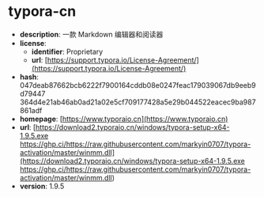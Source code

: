 # typora-cn

- **description**: 一款 Markdown 编辑器和阅读器
- **license**:
  - **identifier**: Proprietary
  - **url**: [https://support.typora.io/License-Agreement/](https://support.typora.io/License-Agreement/)
- **hash**: 047deab87662bcb6222f7900164cddb08e0247feac179039067db9eeb9d79447 364d4e21ab46ab0ad21a02e5cf709177428a5e29b044522eacec9ba987861adf
- **homepage**: [https://www.typoraio.cn](https://www.typoraio.cn)
- **url**: [https://download2.typoraio.cn/windows/typora-setup-x64-1.9.5.exe https://ghp.ci/https://raw.githubusercontent.com/markyin0707/typora-activation/master/winmm.dll](https://download2.typoraio.cn/windows/typora-setup-x64-1.9.5.exe https://ghp.ci/https://raw.githubusercontent.com/markyin0707/typora-activation/master/winmm.dll)
- **version**: 1.9.5

